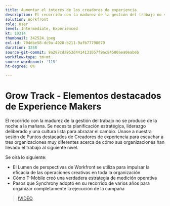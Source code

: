 ```yaml
---
title: Aumentar el interés de los creadores de experiencia
description: El recorrido con la madurez de la gestión del trabajo no se produce de la noche a la mañana. Se necesita planificación estratégica, liderazgo deliberado y una cultura lista para abrazar el cambio.
solution: Workfront
role: User
level: Intermediate, Experienced
kt: 10314
thumbnail: 342524.jpeg
exl-id: 704dbe58-dc9a-4920-b211-9afb77798079
duration: 3258
source-git-commit: 9a297cda953d4414131657f9ac84580aea0eabeb
workflow-type: tm+mt
source-wordcount: '115'
ht-degree: 0%

---
```


# Grow Track - Elementos destacados de Experience Makers

El recorrido con la madurez de la gestión del trabajo no se produce de la noche a la mañana. Se necesita planificación estratégica, liderazgo deliberado y una cultura lista para abrazar el cambio. Únase a nuestra sesión de Puntos destacados de Creadores de experiencia para escuchar a tres organizaciones muy diferentes acerca de cómo sus organizaciones han llevado el trabajo al siguiente nivel.

Se oirá lo siguiente:

* El Lumen de perspectivas de Workfront se utiliza para impulsar la eficacia de las operaciones creativas en toda la organización
* Cómo T-Mobile creó una verdadera estrategia de medición operativa
* Pasos que Synchrony adoptó en su recorrido de varios años para organizar completamente la ejecución de la campaña

>[!VIDEO](https://video.tv.adobe.com/v/342524/?quality=12&learn=on)
